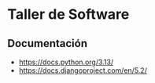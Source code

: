# Taller de Software


## Documentación

- https://docs.python.org/3.13/
- https://docs.djangoproject.com/en/5.2/